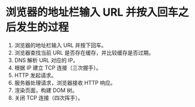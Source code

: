 # 浏览器的地址栏输入 URL 并按入回车之后发生的过程

1. 浏览器的地址栏输入 URL 并按下回车。
2. 浏览器查找当前 URL 是否存在缓存，并比较缓存是否过期。
3. DNS 解析 URL 对应的 IP。
4. 根据 IP 建立 TCP 连接（三次握手）。
5. HTTP 发起请求。
6. 服务器处理请求，浏览器接收 HTTP 响应。
7. 渲染页面，构建 DOM 树。
8. 关闭 TCP 连接（四次挥手）。

